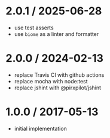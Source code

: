 
2.0.1 / 2025-06-28
==================

 * use test asserts
 * use `biome` as a linter and formatter

2.0.0 / 2024-02-13
==================

 * replace Travis CI with github actions
 * replace mocha with node:test
 * replace jshint with @pirxpilot/jshint

1.0.0 / 2017-05-13
==================

 * initial implementation

